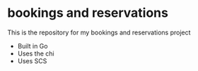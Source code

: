 # bookings and reservations

This is the repository for my bookings and reservations project

- Built in Go
- Uses the chi
- Uses SCS